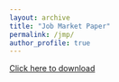```yaml
---
layout: archive
title: "Job Market Paper"
permalink: /jmp/
author_profile: true
---
```



[Click here to download](http://shruthi-venkatesh.github.io/files/JMP_ShruthiVenkatesh_Jan2024.pdf)  

